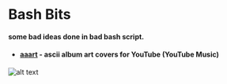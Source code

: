 # Bash Bits

#### some bad ideas done in bad bash script.

* #### [aaart](https://https://github.com/tomfleet/bash-bits/tree/main/aaart) - ascii album art covers for YouTube (YouTube Music)

![alt text](aaart/assets/cap1.gif)
